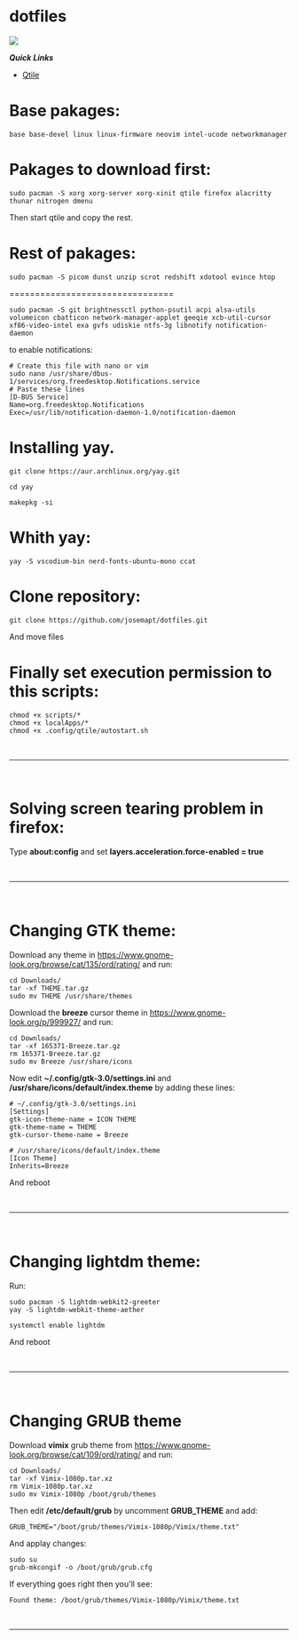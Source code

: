 # dotfiles

<img src="https://github.com/josemapt/dotfiles/blob/main/screenshots/qtile.jpg">

***Quick Links***
  - [Qtile](https://github.com/josemapt/dotfiles/tree/main/.config/qtile)

# Base pakages:

```
base base-devel linux linux-firmware neovim intel-ucode networkmanager
```


# Pakages to download first:
```
sudo pacman -S xorg xorg-server xorg-xinit qtile firefox alacritty thunar nitrogen dmenu
```
Then start qtile and copy the rest.

# Rest of pakages:
```
sudo pacman -S picom dunst unzip scrot redshift xdotool evince htop
```
================================
```
sudo pacman -S git brightnessctl python-psutil acpi alsa-utils volumeicon cbatticon network-manager-applet geeqie xcb-util-cursor xf86-video-intel exa gvfs udiskie ntfs-3g libnotify notification-daemon

```
to enable notifications:
```
# Create this file with nano or vim
sudo nano /usr/share/dbus-1/services/org.freedesktop.Notifications.service
# Paste these lines
[D-BUS Service]
Name=org.freedesktop.Notifications
Exec=/usr/lib/notification-daemon-1.0/notification-daemon
```

# Installing yay.
```
git clone https://aur.archlinux.org/yay.git

cd yay

makepkg -si
```

# Whith yay:
```
yay -S vscodium-bin nerd-fonts-ubuntu-mono ccat
```

# Clone repository:
```
git clone https://github.com/josemapt/dotfiles.git

```
And move files

# Finally set execution permission to this scripts:
```
chmod +x scripts/*
chmod +x localApps/*
chmod +x .config/qtile/autostart.sh
```

<br>
<hr>
<br>

# Solving screen tearing problem in firefox:
Type <b>about:config</b> and set <b>layers.acceleration.force-enabled = true</b>

<br>
<hr>
<br>

# Changing GTK theme:
Download any theme in https://www.gnome-look.org/browse/cat/135/ord/rating/ and run:
```
cd Downloads/
tar -xf THEME.tar.gz
sudo mv THEME /usr/share/themes
```
Download the <b>breeze</b> cursor theme in https://www.gnome-look.org/p/999927/ and run:
```
cd Downloads/
tar -xf 165371-Breeze.tar.gz
rm 165371-Breeze.tar.gz
sudo mv Breeze /usr/share/icons
```
Now edit <b>~/.config/gtk-3.0/settings.ini</b> and <b>/usr/share/icons/default/index.theme</b> by adding these lines:
```
# ~/.config/gtk-3.0/settings.ini
[Settings]
gtk-icon-theme-name = ICON THEME
gtk-theme-name = THEME
gtk-cursor-theme-name = Breeze

# /usr/share/icons/default/index.theme
[Icon Theme]
Inherits=Breeze
```
And reboot

<br>
<hr>
<br>

# Changing lightdm theme:
Run:
```
sudo pacman -S lightdm-webkit2-greeter
yay -S lightdm-webkit-theme-aether

systemctl enable lightdm
```
And reboot


<br>
<hr>
<br>

# Changing GRUB theme
Download <b>vimix</b> grub theme from https://www.gnome-look.org/browse/cat/109/ord/rating/ and run:
```
cd Downloads/
tar -xf Vimix-1080p.tar.xz
rm Vimix-1080p.tar.xz
sudo mv Vimix-1080p /boot/grub/themes
```
Then edit <b>/etc/default/grub</b> by uncomment <b>GRUB_THEME</b> and add:
```
GRUB_THEME="/boot/grub/themes/Vimix-1080p/Vimix/theme.txt"
```
And applay changes:
```
sudo su
grub-mkcongif -o /boot/grub/grub.cfg
```
If everything goes right then you'll see:
```
Found theme: /boot/grub/themes/Vimix-1080p/Vimix/theme.txt
```

<br>
<hr>
<br>
